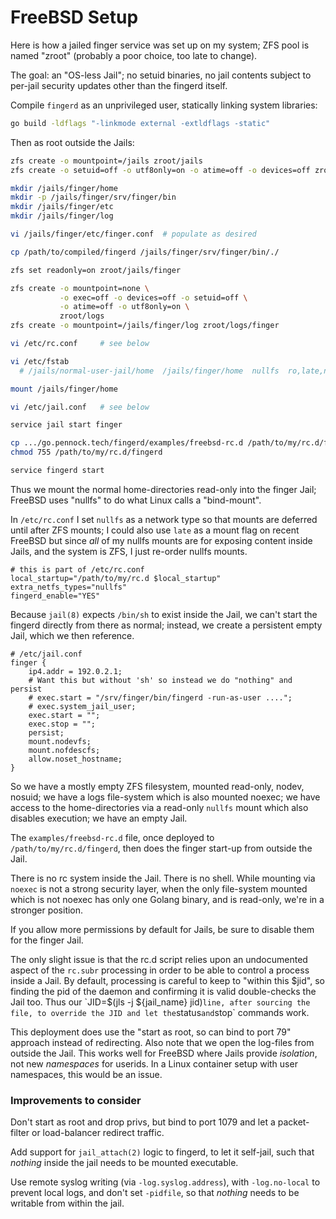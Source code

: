 FreeBSD Setup
=============

Here is how a jailed finger service was set up on my system; ZFS pool is named
"zroot" (probably a poor choice, too late to change).

The goal: an "OS-less Jail"; no setuid binaries, no jail contents subject to
per-jail security updates other than the fingerd itself.

Compile `fingerd` as an unprivileged user, statically linking system
libraries:

```sh
go build -ldflags "-linkmode external -extldflags -static"
```

Then as root outside the Jails:

```sh
zfs create -o mountpoint=/jails zroot/jails
zfs create -o setuid=off -o utf8only=on -o atime=off -o devices=off zroot/jails/finger

mkdir /jails/finger/home
mkdir -p /jails/finger/srv/finger/bin
mkdir /jails/finger/etc
mkdir /jails/finger/log

vi /jails/finger/etc/finger.conf  # populate as desired

cp /path/to/compiled/fingerd /jails/finger/srv/finger/bin/./

zfs set readonly=on zroot/jails/finger

zfs create -o mountpoint=none \
           -o exec=off -o devices=off -o setuid=off \
           -o atime=off -o utf8only=on \
           zroot/logs
zfs create -o mountpoint=/jails/finger/log zroot/logs/finger

vi /etc/rc.conf     # see below

vi /etc/fstab
  # /jails/normal-user-jail/home  /jails/finger/home  nullfs  ro,late,noatime,noexec,nosuid  0  0

mount /jails/finger/home

vi /etc/jail.conf   # see below

service jail start finger

cp .../go.pennock.tech/fingerd/examples/freebsd-rc.d /path/to/my/rc.d/fingerd
chmod 755 /path/to/my/rc.d/fingerd

service fingerd start
```

Thus we mount the normal home-directories read-only into the finger Jail;
FreeBSD uses "nullfs" to do what Linux calls a "bind-mount".

In `/etc/rc.conf` I set `nullfs` as a network type so that mounts are deferred
until after ZFS mounts; I could also use `late` as a mount flag on recent
FreeBSD but since _all_ of my nullfs mounts are for exposing content inside
Jails, and the system is ZFS, I just re-order nullfs mounts.


```
# this is part of /etc/rc.conf
local_startup="/path/to/my/rc.d $local_startup"
extra_netfs_types="nullfs"
fingerd_enable="YES"
```

Because `jail(8)` expects `/bin/sh` to exist inside the Jail, we can't start
the fingerd directly from there as normal; instead, we create a persistent
empty Jail, which we then reference.

```
# /etc/jail.conf
finger {
	ip4.addr = 192.0.2.1;
	# Want this but without 'sh' so instead we do "nothing" and persist
	# exec.start = "/srv/finger/bin/fingerd -run-as-user ....";
	# exec.system_jail_user;
	exec.start = "";
	exec.stop = "";
	persist;
	mount.nodevfs;
	mount.nofdescfs;
	allow.noset_hostname;
}
```

So we have a mostly empty ZFS filesystem, mounted read-only, nodev, nosuid;
we have a logs file-system which is also mounted noexec; we have access to
the home-directories via a read-only `nullfs` mount which also disables
execution; we have an empty Jail.

The `examples/freebsd-rc.d` file, once deployed to `/path/to/my/rc.d/fingerd`,
then does the finger start-up from outside the Jail.

There is no rc system inside the Jail.  There is no shell.  While mounting via
`noexec` is not a strong security layer, when the only file-system mounted
which is not noexec has only one Golang binary, and is read-only, we're in a
stronger position.

If you allow more permissions by default for Jails, be sure to disable them
for the finger Jail.

The only slight issue is that the rc.d script relies upon an undocumented
aspect of the `rc.subr` processing in order to be able to control a process
inside a Jail.  By default, processing is careful to keep to "within this
$jid", so finding the pid of the daemon and confirming it is valid
double-checks the Jail too.  Thus our `JID=$(jls -j ${jail_name} jid)` line,
after sourcing the file, to override the JID and let the `status` and `stop`
commands work.

This deployment does use the "start as root, so can bind to port 79" approach
instead of redirecting.  Also note that we open the log-files from outside the
Jail.  This works well for FreeBSD where Jails provide _isolation_, not new
_namespaces_ for userids.  In a Linux container setup with user namespaces,
this would be an issue.

### Improvements to consider

Don't start as root and drop privs, but bind to port 1079 and let a
packet-filter or load-balancer redirect traffic.

Add support for `jail_attach(2)` logic to fingerd, to let it self-jail, such
that _nothing_ inside the jail needs to be mounted executable.

Use remote syslog writing (via `-log.syslog.address`), with `-log.no-local` to
prevent local logs, and don't set `-pidfile`, so that _nothing_ needs to be
writable from within the jail.
